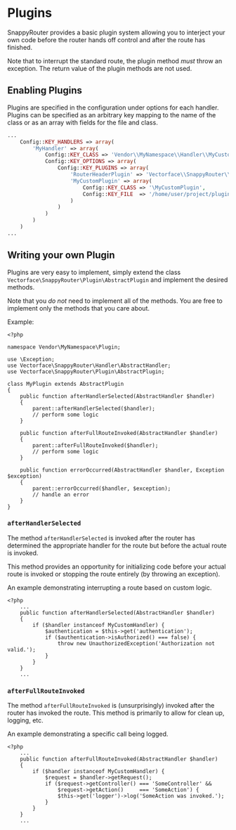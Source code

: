 # Plugins

SnappyRouter provides a basic plugin system allowing you to interject your own
code before the router hands off control and after the route has finished.

Note that to interrupt the standard route, the plugin method *must* throw an
exception. The return value of the plugin methods are not used.

## Enabling Plugins

Plugins are specified in the configuration under options for each handler.
Plugins can be specified as an arbitrary key mapping to the name of the
class or as an array with fields for the file and class.

```php
...
    Config::KEY_HANDLERS => array(
        'MyHandler' => array(
            Config::KEY_CLASS => 'Vendor\\MyNamespace\\Handler\\MyCustomHandler',
            Config::KEY_OPTIONS => array(
                Config::KEY_PLUGINS => array(
                    'RouterHeaderPlugin' => 'Vectorface\\SnappyRouter\\Plugin\\HttpHeader\\RouterHeaderPlugin',
                    'MyCustomPlugin' => array(
                        Config::KEY_CLASS => '\MyCustomPlugin',
                        Config::KEY_FILE  => '/home/user/project/plugins/MyCustomPlugin.php'
                    )
                )
            )
        )
    )
...
```

## Writing your own Plugin

Plugins are very easy to implement, simply extend the class
`Vectorface\SnappyRouter\Plugin\AbstractPlugin` and implement the desired
methods.

Note that you *do not* need to implement all of the methods. You are free to
implement only the methods that you care about.

Example:

```
<?php

namespace Vendor\MyNamespace\Plugin;

use \Exception;
use Vectorface\SnappyRouter\Handler\AbstractHandler;
use Vectorface\SnappyRouter\Plugin\AbstractPlugin;

class MyPlugin extends AbstractPlugin
{
    public function afterHandlerSelected(AbstractHandler $handler)
    {
        parent::afterHandlerSelected($handler);
        // perform some logic
    }

    public function afterFullRouteInvoked(AbstractHandler $handler)
    {
        parent::afterFullRouteInvoked($handler);
        // perform some logic
    }

    public function errorOccurred(AbstractHandler $handler, Exception $exception)
    {
        parent::errorOccurred($handler, $exception);
        // handle an error
    }
}
```

### `afterHandlerSelected`

The method `afterHandlerSelected` is invoked after the router has determined
the appropriate handler for the route but before the actual route is invoked.

This method provides an opportunity for initializing code before your actual
route is invoked or stopping the route entirely (by throwing an exception).

An example demonstrating interrupting a route based on custom logic.

```
<?php
    ...
    public function afterHandlerSelected(AbstractHandler $handler)
    {
        if ($handler instanceof MyCustomHandler) {
            $authentication = $this->get('authentication');
            if ($authentication->isAuthorized() === false) {
                throw new UnauthorizedException('Authorization not valid.');
            }
        }
    }
    ...
```

### `afterFullRouteInvoked`

The method `afterFullRouteInvoked` is (unsurprisingly) invoked after the
router has invoked the route. This method is primarily to allow for clean up,
logging, etc.

An example demonstrating a specific call being logged.

```
<?php
    ...
    public function afterFullRouteInvoked(AbstractHandler $handler)
    {
        if ($handler instanceof MyCustomHandler) {
            $request = $handler->getRequest();
            if ($request->getController() === 'SomeController' &&
                $request->getAction()     === 'SomeAction') {
                $this->get('logger')->log('SomeAction was invoked.');
            }
        }
    }
    ...
```

